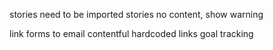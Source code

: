 

stories need to be imported
stories no content, show warning

link forms to email
contentful hardcoded links
goal tracking

